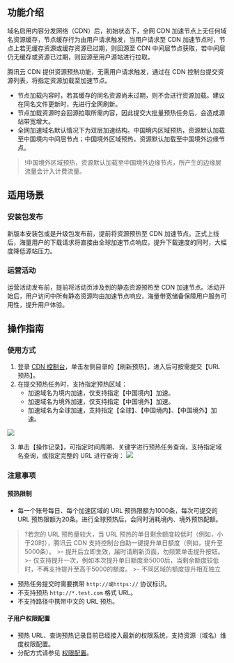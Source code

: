 
## 功能介绍
域名启用内容分发网络（CDN）后，初始状态下，全网 CDN 加速节点上无任何域名资源缓存，节点缓存行为由用户请求触发，当用户请求至 CDN 加速节点时，节点上若无缓存资源或缓存资源已过期，则回源至 CDN 中间层节点获取，若中间层仍无缓存或资源已过期，则回源至用户源站进行拉取。

腾讯云 CDN 提供资源预热功能，无需用户请求触发，通过在 CDN 控制台提交资源列表，将指定资源加载至加速节点。

- 节点加载内容时，若其缓存的同名资源尚未过期，则不会进行资源加载。建议在同名文件更新时，先进行全网刷新。
- 节点加载资源时会回源拉取所需内容，因此提交大批量预热任务后，会造成源站带宽增大。
- 全网加速域名默认情况下为双层加速结构。中国境内区域预热，资源默认加载至中国境内中间层节点；中国境外区域预热，资源默认加载至中国境外边缘节点。


>!中国境外区域预热，资源默认加载至中国境外边缘节点，所产生的边缘层流量会计入计费流量。

## 适用场景
### 安装包发布
新版本安装包或是升级包发布前，提前将资源预热至 CDN 加速节点。正式上线后，海量用户的下载请求将直接由全球加速节点响应，提升下载速度的同时，大幅度降低源站压力。

### 运营活动
运营活动发布前，提前将活动页涉及到的静态资源预热至 CDN 加速节点。活动开始后，用户访问中所有静态资源均由加速节点响应，海量带宽储备保障用户服务可用性，提升用户体验。

## 操作指南
### 使用方式
1. 登录 [CDN 控制台](https://console.cloud.tencent.com/cdn)，单击左侧目录的【刷新预热】，进入后可按需提交【URL 预热】。
2. 在提交预热任务时，支持指定预热区域：
	- 加速域名为境内加速，仅支持指定【中国境内】加速。
	- 加速域名为境外加速，仅支持指定【中国境外】加速。
	- 加速域名为全球加速，支持指定【全球】、【中国境内】、【中国境外】加速。

![](https://main.qcloudimg.com/raw/d2c5486ea70edfdda3d14ca595e24392.png)

3. 单击【操作记录】，可指定时间周期、关键字进行预热任务查询，支持指定域名查询，或指定完整的 URL 进行查询：
![](https://main.qcloudimg.com/raw/cfebfdf74743a1846387e189bacdb96c.png)

### 注意事项
#### 预热限制
- 每一个账号每日、每个加速区域的 URL 预热限额为1000条，每次可提交的 URL 预热限额为20条。进行全球预热后，会同时消耗境内、境外预热配额。
 >?若您的 URL 预热量较大，当 URL 预热的单日剩余额度较低时（例如，小于20时），腾讯云 CDN 支持控制台自助一键提升单日额度（例如，提升至5000条）。
	>- 提升后立即生效，届时请刷新页面，勿频繁单击提升按钮。
	>- 仅支持提升一次，例如本次提升单日额度至5000后，当剩余额度较低时，不再支持提升至高于5000的额度。
	>- 不同区域的额度提升相互独立
- 预热任务提交时需要携带 `http://或https://` 协议标识。
- 不支持预热 `http://*.test.com` 格式 URL。
- 不支持路径中携带中文的 URL 预热。

#### 子用户权限配置
- 预热 URL、查询预热记录目前已经接入最新的权限系统，支持资源（域名）维度权限配置。
- 分配方式请参见 [权限配置](https://cloud.tencent.com/document/product/228/41867)。
